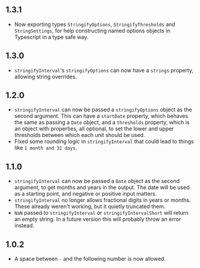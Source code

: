## 1.3.1

- Now exporting types `StringifyOptions`, `StringifyThresholds` and `StringSettings`, for help constructing named options objects in Typescript in a type safe way.

## 1.3.0

- `stringifyInterval`'s `stringifyOptions` can now have a `strings` property, allowing string overrides.

## 1.2.0

- `stringifyInterval` can now be passed a `stringifyOptions` object as the second argument. This can have a `startDate` property, which behaves the same as passing a `Date` object, and a `thresholds` property, which is an object with properties, all optional, to set the lower and upper thresholds between which each unit should be used.
- Fixed some rounding logic in `stringifyInterval` that could lead to things like `1 month and 31 days`.

## 1.1.0

- `stringifyInterval` can now be passed a `Date` object as the second argument, to get months and years in the output. The date will be used as a starting point, and negative or positive input matters.
- `stringifyInterval` no longer allows fractional digits in years or months. These already weren't working, but it quietly truncated them.
- `NaN` passed to `stringifyInterval` or `stringifyIntervalShort` will return an empty string. In a future version this will probably throw an error instead.


## 1.0.2

- A space between `-` and the following number is now allowed.